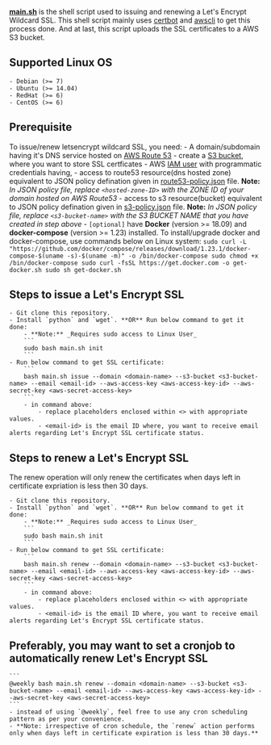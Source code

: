 **[main.sh](https://github.com/anmolsharmaa/letsencrypt-ssl/blob/master/main.sh)** is the shell script used to issuing and renewing a Let's Encrypt Wildcard SSL.  This shell script mainly uses [certbot](https://certbot.eff.org/about/) and [awscli](https://aws.amazon.com/cli/) to get this process done. And at last, this script uploads the SSL certificates to a AWS S3 bucket.    


Supported Linux OS
-----
    - Debian (>= 7)
    - Ubuntu (>= 14.04)
    - RedHat (>= 6)
    - CentOS (>= 6)


Prerequisite
-----

To issue/renew letsencrypt wildcard SSL, you need:
    - A domain/subdomain having it's DNS service hosted on [AWS Route 53](https://aws.amazon.com/route53/)
    - create a [S3 bucket](https://docs.aws.amazon.com/AmazonS3/latest/user-guide/create-bucket.html), where you want to store SSL certficates 
    - AWS [IAM user](https://docs.aws.amazon.com/IAM/latest/UserGuide/id_users_create.html) with programmatic credentials having,
        - access to route53 resource(dns hosted zone) equivalent to JSON policy defination given in [route53-policy.json](https://github.com/anmolsharmaa/letsencrypt-ssl/blob/master/route53-policy.json) file. **Note:** _In JSON policy file, replace `<hosted-zone-ID>` with the ZONE ID of your domain hosted on AWS Route53_ 
        - access to s3 resource(bucket) equivalent to JSON policy defination given in [s3-policy.json](https://github.com/anmolsharmaa/letsencrypt-ssl/blob/master/s3-policy.json) file. **Note:** _In JSON policy file, replace `<s3-bucket-name>` with the S3 BUCKET NAME that you have created in step above_
    - `[optional]` have **Docker** (version >= 18.09) and **docker-compose** (version >= 1.23) installed. To install/upgrade docker and docker-compose, use commands below on Linux system:
        ```
        sudo curl -L "https://github.com/docker/compose/releases/download/1.23.1/docker-compose-$(uname -s)-$(uname -m)" -o /bin/docker-compose
        sudo chmod +x /bin/docker-compose
        sudo curl -fsSL https://get.docker.com -o get-docker.sh
        sudo sh get-docker.sh
        ```


Steps to issue a Let's Encrypt SSL
-----

    - Git clone this repository.
    - Install `python` and `wget`. **OR** Run below command to get it done:
        - **Note:** _Requires sudo access to Linux User_
        ```
        sudo bash main.sh init
        ```
    - Run below command to get SSL certificate:
        ```
        bash main.sh issue --domain <domain-name> --s3-bucket <s3-bucket-name> --email <email-id> --aws-access-key <aws-access-key-id> --aws-secret-key <aws-secret-access-key>
        ```
        - in command above:
            - replace placeholders enclosed within <> with appropriate values.
            - <email-id> is the email ID where, you want to receive email alerts regarding Let's Encrypt SSL certificate status.


Steps to renew a Let's Encrypt SSL
-----

The renew operation will only renew the certificates when days left in certificate expriation is less then 30 days.

    - Git clone this repository.
    - Install `python` and `wget`. **OR** Run below command to get it done:
        - **Note:** _Requires sudo access to Linux User_
        ```
        sudo bash main.sh init
        ```
    - Run below command to get SSL certificate:
        ```
        bash main.sh renew --domain <domain-name> --s3-bucket <s3-bucket-name> --email <email-id> --aws-access-key <aws-access-key-id> --aws-secret-key <aws-secret-access-key>
        ```
        - in command above:
            - replace placeholders enclosed within <> with appropriate values.
            - <email-id> is the email ID where, you want to receive email alerts regarding Let's Encrypt SSL certificate status.


Preferably, you may want to set a cronjob to automatically renew Let's Encrypt SSL
-----

    ```
    @weekly bash main.sh renew --domain <domain-name> --s3-bucket <s3-bucket-name> --email <email-id> --aws-access-key <aws-access-key-id> --aws-secret-key <aws-secret-access-key>
    ```
    - instead of using `@weekly`, feel free to use any cron scheduling pattern as per your convenience.
    - **Note: irrespective of cron schedule, the `renew` action performs only when days left in certificate expiration is less than 30 days.**